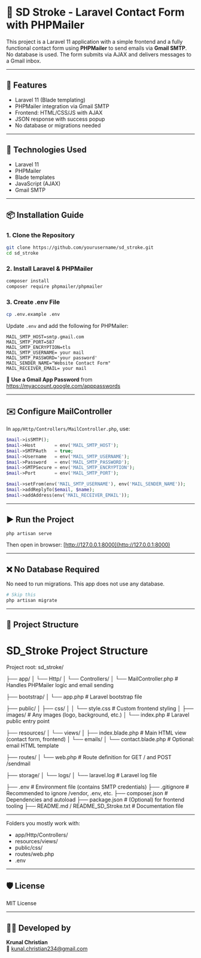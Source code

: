 
# 📨 SD Stroke - Laravel Contact Form with PHPMailer

This project is a Laravel 11 application with a simple frontend and a fully functional contact form using **PHPMailer** to send emails via **Gmail SMTP**.
No database is used. The form submits via AJAX and delivers messages to a Gmail inbox.

---

## 🚀 Features

- Laravel 11 (Blade templating)
- PHPMailer integration via Gmail SMTP
- Frontend: HTML/CSS/JS with AJAX
- JSON response with success popup
- No database or migrations needed

---

## 🧰 Technologies Used

- Laravel 11
- PHPMailer
- Blade templates
- JavaScript (AJAX)
- Gmail SMTP

---

## 📦 Installation Guide

### 1. Clone the Repository

```bash
git clone https://github.com/yourusername/sd_stroke.git
cd sd_stroke
```

### 2. Install Laravel & PHPMailer

```bash
composer install
composer require phpmailer/phpmailer
```

### 3. Create .env File

```bash
cp .env.example .env
```

Update `.env` and add the following for PHPMailer:

```env
MAIL_SMTP_HOST=smtp.gmail.com
MAIL_SMTP_PORT=587
MAIL_SMTP_ENCRYPTION=tls
MAIL_SMTP_USERNAME= your mail
MAIL_SMTP_PASSWORD='your password'
MAIL_SENDER_NAME="Website Contact Form"
MAIL_RECEIVER_EMAIL= your mail
```

🔐 **Use a Gmail App Password** from https://myaccount.google.com/apppasswords

---

## ✉️ Configure MailController

In `app/Http/Controllers/MailController.php`, use:

```php
$mail->isSMTP();
$mail->Host       = env('MAIL_SMTP_HOST');
$mail->SMTPAuth   = true;
$mail->Username   = env('MAIL_SMTP_USERNAME');
$mail->Password   = env('MAIL_SMTP_PASSWORD');
$mail->SMTPSecure = env('MAIL_SMTP_ENCRYPTION');
$mail->Port       = env('MAIL_SMTP_PORT');

$mail->setFrom(env('MAIL_SMTP_USERNAME'), env('MAIL_SENDER_NAME'));
$mail->addReplyTo($email, $name);
$mail->addAddress(env('MAIL_RECEIVER_EMAIL'));
```

---

## ▶️ Run the Project

```bash
php artisan serve
```

Then open in browser: [http://127.0.0.1:8000](http://127.0.0.1:8000)

---

## ❌ No Database Required

No need to run migrations. This app does not use any database.

```bash
# Skip this
php artisan migrate
```

---

## 📁 Project Structure

SD_Stroke Project Structure
===========================

Project root: sd_stroke/

├── app/
│   └── Http/
│       └── Controllers/
│           └── MailController.php         # Handles PHPMailer logic and email sending

├── bootstrap/
│   └── app.php                            # Laravel bootstrap file

├── public/
│   ├── css/
│   │   └── style.css                      # Custom frontend styling
│   ├── images/                            # Any images (logo, background, etc.)
│   └── index.php                          # Laravel public entry point

├── resources/
│   └── views/
│       ├── index.blade.php                # Main HTML view (contact form, frontend)
│       └── emails/
│           └── contact.blade.php          # Optional: email HTML template

├── routes/
│   └── web.php                            # Route definition for GET / and POST /sendmail

├── storage/
│   └── logs/
│       └── laravel.log                    # Laravel log file

├── .env                                   # Environment file (contains SMTP credentials)
├── .gitignore                             # Recommended to ignore /vendor, .env, etc.
├── composer.json                          # Dependencies and autoload
├── package.json                           # (Optional) for frontend tooling
├── README.md / README_SD_Stroke.txt       # Documentation file

---

Folders you mostly work with:
- app/Http/Controllers/
- resources/views/
- public/css/
- routes/web.php
- .env

---

## 🛡️ License

MIT License

---

## 👨‍💻 Developed by

**Krunal Christian**  
📧 [kunal.christian234@gmail.com](mailto:kunal.christian234@gmail.com)
